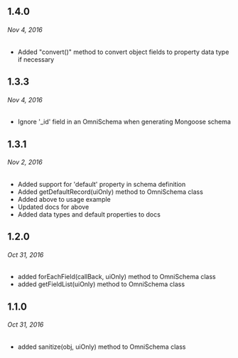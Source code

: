 ## 1.4.0
###### _Nov 4, 2016_

- Added "convert()" method to convert object fields to property data type if necessary

## 1.3.3
###### _Nov 4, 2016_

- Ignore '_id' field in an OmniSchema when generating Mongoose schema


## 1.3.1
###### _Nov 2, 2016_

- Added support for 'default' property in schema definition
- Added getDefaultRecord(uiOnly) method to OmniSchema class
- Added above to usage example
- Updated docs for above
- Added data types and default properties to docs

## 1.2.0
###### _Oct 31, 2016_
- added forEachField(callBack, uiOnly) method to OmniSchema class
- added getFieldList(uiOnly) method to OmniSchema class


## 1.1.0
###### _Oct 31, 2016_
- added sanitize(obj, uiOnly) method to OmniSchema class
